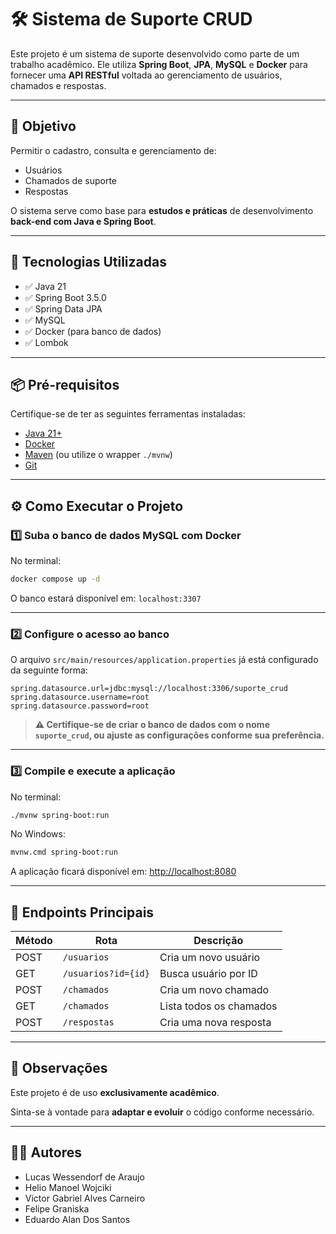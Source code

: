 
# 🛠️ Sistema de Suporte CRUD

Este projeto é um sistema de suporte desenvolvido como parte de um trabalho acadêmico. Ele utiliza **Spring Boot**, **JPA**, **MySQL** e **Docker** para fornecer uma **API RESTful** voltada ao gerenciamento de usuários, chamados e respostas.

---

## 🎯 Objetivo

Permitir o cadastro, consulta e gerenciamento de:

- Usuários  
- Chamados de suporte  
- Respostas  

O sistema serve como base para **estudos e práticas** de desenvolvimento **back-end com Java e Spring Boot**.

---

## 🚀 Tecnologias Utilizadas

- ✅ Java 21  
- ✅ Spring Boot 3.5.0  
- ✅ Spring Data JPA  
- ✅ MySQL  
- ✅ Docker (para banco de dados)  
- ✅ Lombok  

---

## 📦 Pré-requisitos

Certifique-se de ter as seguintes ferramentas instaladas:

- [Java 21+](https://adoptium.net/)
- [Docker](https://www.docker.com/)
- [Maven](https://maven.apache.org/) (ou utilize o wrapper `./mvnw`)
- [Git](https://git-scm.com/)

---

## ⚙️ Como Executar o Projeto

### 1️⃣ Suba o banco de dados MySQL com Docker

No terminal:

```bash
docker compose up -d
```

O banco estará disponível em: `localhost:3307`

---

### 2️⃣ Configure o acesso ao banco

O arquivo `src/main/resources/application.properties` já está configurado da seguinte forma:

```properties
spring.datasource.url=jdbc:mysql://localhost:3306/suporte_crud
spring.datasource.username=root
spring.datasource.password=root
```

> **⚠️ Certifique-se de criar o banco de dados com o nome `suporte_crud`, ou ajuste as configurações conforme sua preferência.**

---

### 3️⃣ Compile e execute a aplicação

No terminal:

```bash
./mvnw spring-boot:run
```

No Windows:

```bash
mvnw.cmd spring-boot:run
```

A aplicação ficará disponível em: [http://localhost:8080](http://localhost:8080)

---

## 📡 Endpoints Principais

| Método | Rota                      | Descrição                    |
|--------|---------------------------|------------------------------|
| POST   | `/usuarios`               | Cria um novo usuário         |
| GET    | `/usuarios?id={id}`       | Busca usuário por ID         |
| POST   | `/chamados`               | Cria um novo chamado         |
| GET    | `/chamados`               | Lista todos os chamados      |
| POST   | `/respostas`              | Cria uma nova resposta       |

---

## 📝 Observações

Este projeto é de uso **exclusivamente acadêmico**.

Sinta-se à vontade para **adaptar e evoluir** o código conforme necessário.

---

## 👨‍💻 Autores

- Lucas Wessendorf de Araujo  
- Helio Manoel Wojciki  
- Victor Gabriel Alves Carneiro  
- Felipe Graniska  
- Eduardo Alan Dos Santos
